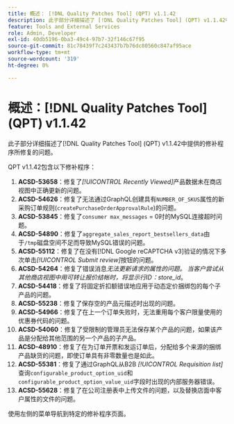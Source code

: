```yaml
---
title: 概述： [!DNL Quality Patches Tool] (QPT) v1.1.42
description: 此子部分详细描述了 [!DNL Quality Patches Tool] (QPT) v1.1.42中提供的修补程序所修复的问题。
feature: Tools and External Services
role: Admin, Developer
exl-id: 40db5196-0ba3-49c4-97b7-32f146c67f95
source-git-commit: 81c78439f7c243437b7b76dc80560c847af95ace
workflow-type: tm+mt
source-wordcount: '319'
ht-degree: 0%

---
```


# 概述：[!DNL Quality Patches Tool] (QPT) v1.1.42

此子部分详细描述了[!DNL Quality Patches Tool] (QPT) v1.1.42中提供的修补程序所修复的问题。

QPT v1.1.42包含以下修补程序：

1. **ACSD-53658**：修复了&#x200B;*[!UICONTROL Recently Viewed]*&#x200B;产品数据未在商店视图中正确更新的问题。
1. **ACSD-54626**：修复了无法通过GraphQL创建具有`NUMBER_OF_SKUS`属性的新采购订单规则(`createPurchaseOrderApprovalRule`)的问题。
1. **ACSD-53845**：修复了`consumer max_messages` = 0时的MySQL连接超时问题。
1. **ACSD-54890**：修复了`aggregate_sales_report_bestsellers_data`由于`/tmp`磁盘空间不足而导致MySQL错误的问题。
1. **ACSD-55112**：修复了在没有[!DNL Google reCAPTCHA v3]验证的情况下多次单击&#x200B;*[!UICONTROL Submit review]*&#x200B;按钮的问题。
1. **ACSD-54264**：修复了错误消息&#x200B;*无法更新请求的属性的问题。 当客户尝试从其他商店视图中用可转让报价结帐时，将显示行ID：store_id*。
1. **ACSD-54418**：修复了将固定折扣额错误地应用于动态定价捆绑包的每个子产品的问题。
1. **ACSD-55238**：修复了保存空的产品元描述时出现的问题。
1. **ACSD-54966**：修复了在上一个订单失败时，无法重用每个客户限量使用的优惠券代码的问题。
1. **ACSD-54060**：修复了受限制的管理员无法保存某个产品的问题，如果该产品是分配给其他范围的另一个产品的子产品。
1. **ACSD-48910**：修复了在为订单开票和发运订单后，分配给多个来源的捆绑产品缺货的问题，即使订单具有非零数量也是如此。
1. **ACSD-55381**：修复了通过GraphQL从B2B *[!UICONTROL Requisition list]*&#x200B;查询`configurable_product_option_uid`和`configurable_product_option_value_uid`字段时出现的内部服务器错误。
1. **ACSD-55628**：修复了在公司注册表中上传文件的问题，以及替换店面中客户属性的文件的问题。

使用左侧的菜单导航到特定的修补程序页面。
